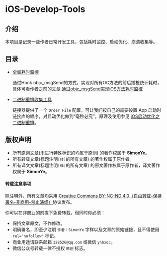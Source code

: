 # iOS-Develop-Tools
## 介绍

本项目是记录一些作者日常开发工具，包括耗时监控、启动优化、崩溃收集等。

## 目录

- [全局耗时监控](/iOSDevelopTools/IOSDevelopTools/OCTimeConsumeMonitor)

  通过Hook objc_msgSend的方式，实现对所有OC方法的前后插桩统计耗时，具体可看作者之前的文章 [通过objc_msgSend实现iOS方法耗时监控](https://juejin.im/post/5e678c526fb9a07c994bf1d8)

- [二进制重排收集工具](/iOSDevelopTools/AppCallCollecter)

  链接器提供了一个 `Order File` 配置，可让我们按自己的需要设置 App 启动时链接库的顺序，对启动优化做到“毫秒必究”。原理及使用参见 [iOS启动优化之二进制重排](https://juejin.im/post/5e92bd826fb9a03c585c003f)。

  

## 版权声明

* 所有原创文章(未进行特殊标识的均属于原创) 的著作权属于 **SimonYe**。
* 所有转载文章(标题注明`[转]`的所有文章) 的著作权属于原作者。
* 所有译文文章(标题注明`[译]`的所有文章) 的原文著作权属于原作者，译文著作权属于 **SimonYe**。

#### 转载注意事项

除注明外，所有文章均采用 [Creative Commons BY-NC-ND 4.0（自由转载-保持署名-非商用-禁止演绎）](http://creativecommons.org/licenses/by-nc-nd/4.0/deed.zh)协议发布。

你可以在非商业的前提下免费转载，但同时你必须：

* 保持文章原文，不作修改。
* 明确署名，即至少注明 `作者：SimonYe` 字样以及文章的原始链接，且不得使用 `rel="nofollow"` 标记。
* 商业用途请联系邮箱 `128526@qq.com` 或微信 `yhbxqc`。
* 微信公众号转载一律不授权 `原创` 标志。